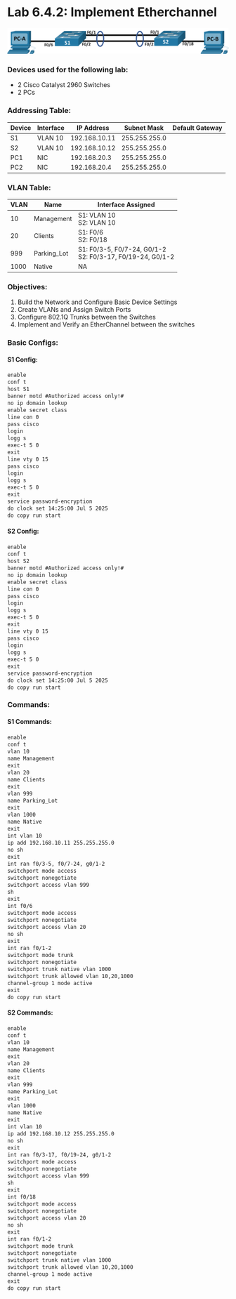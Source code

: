 # Lab 6.4.2: Implement Etherchannel

![Toplogy](Pasted%20image%2020250706142837.png)

### Devices used for the following lab:
- 2 Cisco Catalyst 2960 Switches
- 2 PCs

### Addressing Table:
| Device | Interface | IP Address    | Subnet Mask   | Default Gateway |
| ------ | --------- | ------------- | ------------- | --------------- |
| S1     | VLAN 10   | 192.168.10.11 | 255.255.255.0 |                 |
| S2     | VLAN 10   | 192.168.10.12 | 255.255.255.0 |                 |
| PC1    | NIC       | 192.168.20.3  | 255.255.255.0 |                 |
| PC2    | NIC       | 192.168.20.4  | 255.255.255.0 |                 |

### VLAN Table:
| VLAN | Name        | Interface Assigned                                           |
| ---- | ----------- | ------------------------------------------------------------ |
| 10   | Management  | S1: VLAN 10<br>S2: VLAN 10                                   |
| 20   | Clients     | S1: F0/6<br>S2: F0/18                                        |
| 999  | Parking_Lot | S1: F0/3-5, F0/7-24, G0/1-2<br>S2: F0/3-17, F0/19-24, G0/1-2 |
| 1000 | Native      | NA                                                           |

### Objectives:
1. Build the Network and Configure Basic Device Settings
2. Create VLANs and Assign Switch Ports
3. Configure 802.1Q Trunks between the Switches
4. Implement and Verify an EtherChannel between the switches

### Basic Configs:

#### S1 Config:
```ios
enable
conf t
host S1
banner motd #Authorized access only!#
no ip domain lookup
enable secret class
line con 0
pass cisco
login
logg s
exec-t 5 0
exit
line vty 0 15
pass cisco
login
logg s
exec-t 5 0
exit
service password-encryption
do clock set 14:25:00 Jul 5 2025
do copy run start
```

#### S2 Config:
```ios
enable
conf t
host S2
banner motd #Authorized access only!#
no ip domain lookup
enable secret class
line con 0
pass cisco
login
logg s
exec-t 5 0
exit
line vty 0 15
pass cisco
login
logg s
exec-t 5 0
exit
service password-encryption
do clock set 14:25:00 Jul 5 2025
do copy run start
```

### Commands:

#### S1 Commands:
```ios
enable
conf t
vlan 10
name Management
exit
vlan 20
name Clients
exit
vlan 999
name Parking_Lot
exit
vlan 1000
name Native
exit
int vlan 10
ip add 192.168.10.11 255.255.255.0
no sh
exit
int ran f0/3-5, f0/7-24, g0/1-2
switchport mode access
switchport nonegotiate
switchport access vlan 999
sh
exit
int f0/6
switchport mode access
switchport nonegotiate
switchport access vlan 20
no sh
exit
int ran f0/1-2
switchport mode trunk
switchport nonegotiate
switchport trunk native vlan 1000
switchport trunk allowed vlan 10,20,1000
channel-group 1 mode active
exit
do copy run start
```

#### S2 Commands:
```ios
enable
conf t
vlan 10
name Management
exit
vlan 20
name Clients
exit
vlan 999
name Parking_Lot
exit
vlan 1000
name Native
exit
int vlan 10
ip add 192.168.10.12 255.255.255.0
no sh
exit
int ran f0/3-17, f0/19-24, g0/1-2
switchport mode access
switchport nonegotiate
switchport access vlan 999
sh
exit
int f0/18
switchport mode access
switchport nonegotiate
switchport access vlan 20
no sh
exit
int ran f0/1-2
switchport mode trunk
switchport nonegotiate
switchport trunk native vlan 1000
switchport trunk allowed vlan 10,20,1000
channel-group 1 mode active
exit
do copy run start
```
